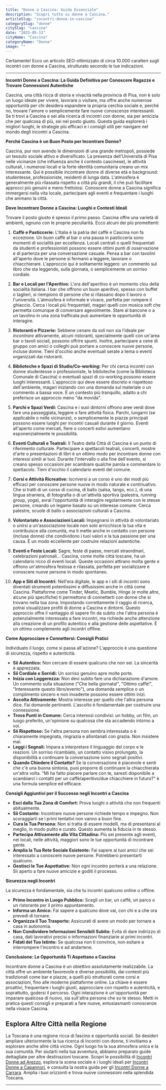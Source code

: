 ```yaml
---
title: "Donne a Cascina: Guida Essenziale"
description: "Scopri tutto su donne a Cascina."
articleSlug: "incontri-donne-in-cascina" 
categorySlug: "donne"
citySlug: "cascina"
date: "2025-05-13"
cityName: "Cascina"
categoryName: "Donne"
image: ""
---
```


Certamente! Ecco un articolo SEO-ottimizzato di circa 10.000 caratteri sugli incontri con donne a Cascina, strutturato secondo le tue indicazioni.

---

**Incontri Donne a Cascina: La Guida Definitiva per Conoscere Ragazze e Trovare Connessioni Autentiche**

Cascina, una città ricca di storia e vivacità nella provincia di Pisa, non è solo un luogo ideale per vivere, lavorare o visitare, ma offre anche numerose opportunità per chi desidera espandere la propria cerchia sociale e, perché no, trovare l'amore o semplicemente fare nuove conoscenze interessanti. Se ti trovi a Cascina e sei alla ricerca di incontri con donne, sia per amicizia che per qualcosa di più, sei nel posto giusto. Questa guida esplorerà i migliori luoghi, le strategie più efficaci e i consigli utili per navigare nel mondo degli incontri a Cascina.

**Perché Cascina è un Buon Posto per Incontrare Donne?**

Cascina, pur non avendo le dimensioni di una grande metropoli, possiede un tessuto sociale attivo e diversificato. La presenza dell'Università di Pisa nelle vicinanze (che influenza anche il contesto cascinese), le attività culturali, i numerosi locali e la forte identità comunitaria creano un mix interessante. Qui è possibile incontrare donne di diverse età e background: studentesse, professioniste, residenti di lunga data. L'atmosfera è generalmente più rilassata rispetto a città più grandi, il che può facilitare approcci più genuini e meno frettolosi. Conoscere donne a Cascina significa immergersi nella vita locale, partecipare agli eventi e frequentare i luoghi che animano la città.

**Dove Incontrare Donne a Cascina: Luoghi e Contesti Ideali**

Trovare il posto giusto è spesso il primo passo. Cascina offre una varietà di ambienti, ognuno con le proprie peculiarità. Ecco alcuni dei più promettenti:

1.  **Caffè e Pasticcerie:**
    L'Italia è la patria del caffè e Cascina non fa eccezione. Un buon caffè al bar o una pausa in pasticceria sono momenti di socialità per eccellenza. Locali centrali o quelli frequentati da studenti e professionisti possono essere ottimi punti di osservazione e di partenza per una conversazione casuale. Pensa a bar con tavolini all'aperto dove le persone si fermano a leggere, lavorare o chiacchierare. L'approccio qui è solitamente leggero: un commento sul libro che sta leggendo, sulla giornata, o semplicemente un sorriso cordiale.

2.  **Bar e Locali per l'Aperitivo:**
    L'ora dell'aperitivo è un momento clou della socialità italiana. I bar che offrono un buon aperitivo, spesso con buffet o taglieri, si riempiono di persone che si rilassano dopo il lavoro o l'università. L'atmosfera è informale e vivace, perfetta per rompere il ghiaccio. Cerca i locali più frequentati, magari quelli con musica soft che permetta comunque di conversare agevolmente. Stare al bancone o a un tavolino in una zona trafficata può aumentare le opportunità di interagire.

3.  **Ristoranti e Pizzerie:**
    Sebbene cenare da soli non sia l'ideale per *incontrare* attivamente, alcuni ristoranti, specialmente quelli con un'area bar o tavoli sociali, possono offrire spunti. Inoltre, partecipare a cene di gruppo con amici o colleghi può portare a conoscere nuove persone, incluse donne. Tieni d'occhio anche eventuali serate a tema o eventi organizzati dai ristoranti.

4.  **Biblioteche e Spazi di Studio/Co-working:**
    Per chi cerca incontri con donne studentesse o professioniste, le biblioteche (come la Biblioteca Comunale di Cascina) o eventuali spazi di co-working possono essere luoghi interessanti. L'approccio qui deve essere discreto e rispettoso dell'ambiente, magari iniziando con una domanda sul materiale o un commento a bassa voce. È un contesto più tranquillo, adatto a chi preferisce un approccio meno "da movida".

5.  **Parchi e Spazi Verdi:**
    Cascina e i suoi dintorni offrono aree verdi dove fare una passeggiata, leggere o fare attività fisica. Parchi, lungarni (se applicabile o nelle vicinanze), o semplicemente le piazze principali possono essere luoghi per incontri casuali durante il giorno. Eventi all'aperto come mercati, fiere o concerti estivi aumentano esponenzialmente le possibilità.

6.  **Eventi Culturali e Teatrali:**
    Il Teatro della Città di Cascina è un punto di riferimento culturale. Partecipare a spettacoli teatrali, concerti, mostre d'arte o presentazioni di libri è un ottimo modo per incontrare donne con interessi simili ai tuoi. Durante l'intervallo o alla fine dell'evento, si creano spesso occasioni per scambiare qualche parola e commentare lo spettacolo. Tieni d'occhio il calendario eventi del comune.

7.  **Corsi e Attività Ricreative:**
    Iscriversi a un corso è uno dei modi più efficaci per conoscere persone nuove in modo naturale e continuativo. Che si tratti di un corso di cucina, di ballo (salsa, tango, ecc.), di una lingua straniera, di fotografia o di un'attività sportiva (palestra, running group, yoga), avrai l'opportunità di interagire regolarmente con le stesse persone, creando un legame basato su un interesse comune. Cerca palestre, scuole di ballo o associazioni culturali a Cascina.

8.  **Volontariato e Associazioni Locali:**
    Impegnarsi in attività di volontariato o unirsi a un'associazione locale non solo arricchisce la tua vita e contribuisce alla comunità, ma ti mette anche in contatto con persone (incluse donne) che condividono i tuoi valori e la tua passione per una causa. È un modo eccellente per costruire relazioni autentiche.

9.  **Eventi e Feste Locali:**
    Sagre, feste di paese, mercati straordinari, celebrazioni patronali... Cascina, come molte città toscane, ha un calendario ricco di eventi locali. Queste occasioni attirano molta gente e offrono un'atmosfera festosa e rilassata, perfetta per socializzare e conoscere nuove persone in modo spontaneo.

10. **App e Siti di Incontri:**
    Nell'era digitale, le app e i siti di incontri sono diventati strumenti potentissimi e diffusissimi anche in città come Cascina. Piattaforme come Tinder, Meetic, Bumble, Hinge (e molte altre, alcune più specifiche) ti permettono di connetterti con donne che si trovano nella tua zona. Impostando correttamente il raggio di ricerca, potrai visualizzare profili di donne a Cascina e dintorni. Questo approccio offre il vantaggio di sapere fin da subito che l'altra persona è potenzialmente interessata a fare incontri, ma richiede anche attenzione alla creazione di un profilo autentico e alla gestione delle aspettative. È un ottimo complemento agli incontri offline.

**Come Approcciare e Connettersi: Consigli Pratici**

Individuato il luogo, come si passa all'azione? L'approccio è una questione di sicurezza, rispetto e autenticità.

*   **Sii Autentico:** Non cercare di essere qualcuno che non sei. La sincerità è apprezzata.
*   **Sii Cordiale e Sorridi:** Un sorriso genuino apre molte porte.
*   **Inizia con Leggerezza:** Non devi subito fare una dichiarazione d'amore. Un commento sulla situazione ("Che bella giornata!", "Ottimo caffè!", "Interessante questo libro/evento"), una domanda semplice o un complimento sincero e non invadente possono essere ottimi inizi.
*   **Ascolta Attivamente:** Mostra interesse per quello che l'altra persona dice. Fai domande pertinenti. L'ascolto è fondamentale per costruire una connessione.
*   **Trova Punti in Comune:** Cerca interessi condivisi: un hobby, un film, un luogo preferito, un'opinione su qualcosa che sta accadendo intorno a voi.
*   **Sii Rispettoso:** Se l'altra persona non sembra interessata o è chiaramente impegnata, ringrazia e allontanati con grazia. Non insistere mai.
*   **Leggi i Segnali:** Impara a interpretare il linguaggio del corpo e le reazioni. Un sorriso ricambiato, un contatto visivo prolungato, la disponibilità a continuare la conversazione sono segnali positivi.
*   **Quando Chiedere il Contatto?** Se la conversazione è piacevole e senti che c'è una buona sintonia, puoi proporre di continuare la chiacchierata un'altra volta. "Mi ha fatto piacere parlare con te, saresti disponibile a scambiarci i contatti per un caffè/aperitivo/due chiacchiere in futuro?" è una formula semplice ed efficace.

**Consigli Aggiuntivi per il Successo negli Incontri a Cascina**

*   **Esci dalla Tua Zona di Comfort:** Prova luoghi o attività che non frequenti abitualmente.
*   **Sii Costante:** Incontrare nuove persone richiede tempo e impegno. Non scoraggiarti se i primi tentativi non vanno a buon fine.
*   **Cura la Tua Persona:** Non si tratta di essere modelli, ma di presentarsi al meglio, in modo pulito e curato. Questo aumenta la fiducia in te stesso.
*   **Partecipa Attivamente alla Vita Cittadina:** Più sei presente agli eventi, nei locali, nelle attività, maggiori sono le tue opportunità di incontrare gente.
*   **Amplia la Tua Rete Sociale Esistente:** Fai sapere ai tuoi amici che sei interessato a conoscere nuove persone. Potrebbero presentarti qualcuno.
*   **Gestisci le Tue Aspettative:** Non ogni incontro porterà a una relazione. Sii aperto a fare nuove amicizie e goditi il processo.

**Sicurezza negli Incontri**

La sicurezza è fondamentale, sia che tu incontri qualcuno online o offline.

*   **Primo Incontro in Luogo Pubblico:** Scegli un bar, un caffè, un parco o un ristorante per il primo appuntamento.
*   **Informa un Amico:** Fai sapere a qualcuno dove vai, con chi e a che ora prevedi di tornare.
*   **Organizza il Tuo Trasporto:** Assicurati di avere un modo per tornare a casa in autonomia.
*   **Non Condividere Informazioni Sensibili Subito:** Evita di dare indirizzo di casa, dati lavorativi precisi o informazioni finanziarie ai primi incontri.
*   **Fidati del Tuo Istinto:** Se qualcosa non ti convince, non esitare a interrompere l'incontro e ad andartene.

**Conclusione: Le Opportunità Ti Aspettano a Cascina**

Incontrare donne a Cascina è un obiettivo assolutamente realizzabile. La città offre un ambiente favorevole e diverse possibilità, dai contesti più tradizionali come bar e piazze, a quelli più strutturati come corsi e associazioni, fino alle moderne piattaforme online. La chiave è essere proattivi, frequentare i luoghi giusti, approcciare con rispetto e autenticità, e soprattutto, godersi il percorso. Ogni interazione è un'opportunità per imparare qualcosa di nuovo, sia sull'altra persona che su te stesso. Metti in pratica questi consigli e preparati a fare nuove, entusiasmanti conoscenze nella vivace Cascina.

## Esplora Altre Città nella Regione

La Toscana è una regione ricca di fascino e opportunità sociali. Se desideri ampliare ulteriormente la tua ricerca di incontri con donne, ti invitiamo a esplorare anche altre città vicine. Ogni luogo ha la sua atmosfera unica e la sua comunità. Per aiutarti nella tua avventura, abbiamo preparato guide dettagliate per altre destinazioni toscane. Scopri le possibilità di [Incontri Donne ad Arezzo](/arezzo/donne/incontri-donne-in-arezzo), esplora la scena sociale e i luoghi ideali per [Incontri Donne a Capannori](/capannori/donne/incontri-donne-in-capannori), e consulta la nostra guida per gli [Incontri Donne a Carrara](/carrara/donne/incontri-donne-in-carrara). Amplia i tuoi orizzonti e trova nuove connessioni nella splendida Toscana.

---
